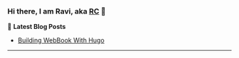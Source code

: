 ### Hi there, I am Ravi, aka [RC](https://ravi.chamarthy.dev) 👋

📕 **Latest Blog Posts**
<!-- BLOG-POST-LIST:START -->
- [Building WebBook With Hugo](https://ravi.chamarthy.dev/post/building-webbook/)
<!-- BLOG-POST-LIST:END -->

---

[website]: https://ravi.chamarthy.dev
[twitter]: https://twitter.com/ravinag
[linkedin]: https://linkedin.com/in/ravinag
[wakatime]: https://wakatime.com/share/@rchamarthy/e0ac754e-25ef-4a0b-8db5-c764d1604f7e.svg
[github]: https://github-readme-stats.vercel.app/api?username=rchamarthy&show_icons=true&include_all_commits=true&count_private=true
